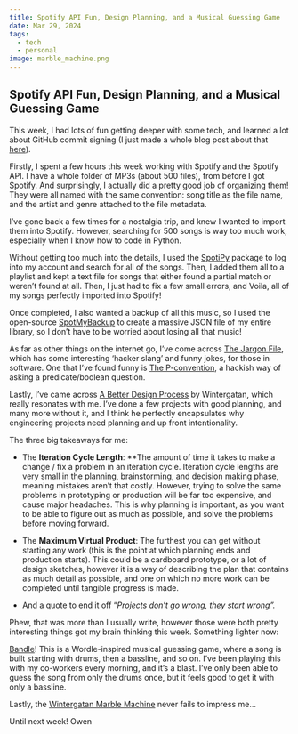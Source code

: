 ```yaml
---
title: Spotify API Fun, Design Planning, and a Musical Guessing Game
date: Mar 29, 2024
tags:
  - tech
  - personal
image: marble_machine.png
---
```

## Spotify API Fun, Design Planning, and a Musical Guessing Game

This week, I had lots of fun getting deeper with some tech, and learned a lot about GitHub commit signing (I just made a whole blog post about that [here](./March_29_2024)).

Firstly, I spent a few hours this week working with Spotify and the Spotify API. I have a whole folder of MP3s (about 500 files), from before I got Spotify. And surprisingly, I actually did a pretty good job of organizing them! They were all named with the same convention: song title as the file name, and the artist and genre attached to the file metadata.

I’ve gone back a few times for a nostalgia trip, and knew I wanted to import them into Spotify. However, searching for 500 songs is way too much work, especially when I know how to code in Python.

Without getting too much into the details, I used the [SpotiPy](https://spotipy.readthedocs.io/) package to log into my account and search for all of the songs. Then, I added them all to a playlist and kept a text file for songs that either found a partial match or weren’t found at all. Then, I just had to fix a few small errors, and Voila, all of my songs perfectly imported into Spotify!

Once completed, I also wanted a backup of all this music, so I used the open-source [SpotMyBackup](http://www.spotmybackup.com/) to create a massive JSON file of my entire library, so I don’t have to be worried about losing all that music!

As far as other things on the internet go, I’ve come across [The Jargon File](http://catb.org/jargon/html/), which has some interesting ‘hacker slang’ and funny jokes, for those in software. One that I’ve found funny is [The P-convention](http://catb.org/jargon/html/p-convention.html), a hackish way of asking a predicate/boolean question.

Lastly, I’ve came across [A Better Design Process](https://www.youtube.com/watch?v=gbuWJ48T0bE) by Wintergatan, which really resonates with me. I’ve done a few projects with good planning, and many more without it, and I think he perfectly encapsulates why engineering projects need planning and up front intentionality.

The three big takeaways for me:

* The **Iteration Cycle Length**: **The amount of time it takes to make a change / fix a problem in an iteration cycle. Iteration cycle lengths are very small in the planning, brainstorming, and decision making phase, meaning mistakes aren’t that costly. However, trying to solve the same problems in prototyping or production will be far too expensive, and cause major headaches. This is why planning is important, as you want to be able to figure out as much as possible, and solve the problems before moving forward.

* The **Maximum Virtual Product**: The furthest you can get without starting any work (this is the point at which planning ends and production starts). This could be a cardboard prototype, or a lot of design sketches, however it is a way of describing the plan that contains as much detail as possible, and one on which no more work can be completed until tangible progress is made.

* And a quote to end it off “*Projects don’t go wrong, they start wrong”.*

Phew, that was more than I usually write, however those were both pretty interesting things got my brain thinking this week. Something lighter now:

[Bandle](https://bandle.app/)! This is a Wordle-inspired musical guessing game, where a song is built starting with drums, then a bassline, and so on. I’ve been playing this with my co-workers every morning, and it’s a blast. I’ve only been able to guess the song from only the drums once, but it feels good to get it with only a bassline.

Lastly, the [Wintergatan Marble Machine](https://www.youtube.com/watch?v=IvUU8joBb1Q) never fails to impress me…

Until next week!
Owen
